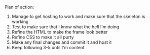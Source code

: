 Plan of action:
1) Manage to get hosting to work and make sure that the skeleton is working
2) Test to make sure that I know what the hell I'm doing
3) Refine the HTML to make the frame look better
4) Refine CSS to make it all purty
5) Make any final changes and commit it and host it
6) Keep following 3-5 until I'm content
